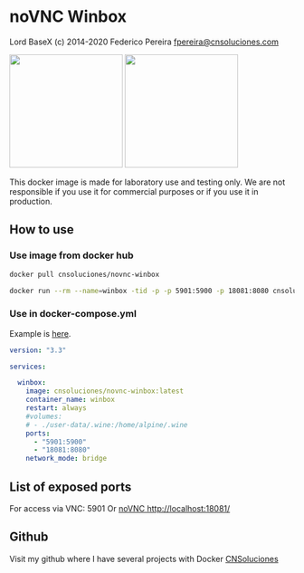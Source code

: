 # noVNC Winbox

Lord BaseX (c) 2014-2020
 Federico Pereira <fpereira@cnsoluciones.com>

<img src="https://raw.githubusercontent.com/lordbasex/docker/master/docker-winbox/screenshot/novnc-winbox-01.png" width="200" />

<img src="https://raw.githubusercontent.com/lordbasex/docker/master/docker-winbox/screenshot/novnc-winbox-02.png" width="200" />

This docker image is made for laboratory use and testing only. We are not responsible if you use it for commercial purposes or if you use it in production.

## How to use


### Use image from docker hub

```bash
docker pull cnsoluciones/novnc-winbox
```

```bash
docker run --rm --name=winbox -tid -p -p 5901:5900 -p 18081:8080 cnsoluciones/novnc-winbox:latest
```


### Use in docker-compose.yml

Example is [here](docker-compose.yml).

```yml
version: "3.3"

services:

  winbox:
    image: cnsoluciones/novnc-winbox:latest
    container_name: winbox
    restart: always
    #volumes:
    # - ./user-data/.wine:/home/alpine/.wine
    ports:
      - "5901:5900"
      - "18081:8080"
    network_mode: bridge
```

## List of exposed ports

For access via VNC: 5901 Or [noVNC http://localhost:18081/](http://localhost:18081/)


## Github
Visit my github where I have several projects with Docker [CNSoluciones](https://github.com/lordbasex/Docker)
